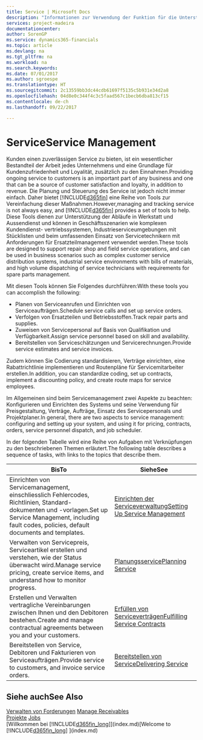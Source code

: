 ```yaml
---
title: Service | Microsoft Docs
description: "Informationen zur Verwendung der Funktion für die Unterstützung der Arbeitsgänge Werkstatt und Service."
services: project-madeira
documentationcenter: 
author: SorenGP
ms.service: dynamics365-financials
ms.topic: article
ms.devlang: na
ms.tgt_pltfrm: na
ms.workload: na
ms.search.keywords: 
ms.date: 07/01/2017
ms.author: sgroespe
ms.translationtype: HT
ms.sourcegitcommit: 2c13559bb3dc44cdb61697f5135c5b931e34d2a8
ms.openlocfilehash: 04d8e0c344f4c3c5faad567c1becb6dba813cf15
ms.contentlocale: de-ch
ms.lasthandoff: 09/22/2017

---
```

# <a name="service-management"></a><span data-ttu-id="05399-103">Service</span><span class="sxs-lookup"><span data-stu-id="05399-103">Service Management</span></span>
<span data-ttu-id="05399-104">Kunden einen zuverlässigen Service zu bieten, ist ein wesentlicher Bestandteil der Arbeit jedes Unternehmens und eine Grundlage für Kundenzufriedenheit und Loyalität, zusätzlich zu den Einnahmen.</span><span class="sxs-lookup"><span data-stu-id="05399-104">Providing ongoing service to customers is an important part of any business and one that can be a source of customer satisfaction and loyalty, in addition to revenue.</span></span> <span data-ttu-id="05399-105">Die Planung und Steuerung des Service ist jedoch nicht immer einfach. Daher bietet [!INCLUDE[d365fin](includes/d365fin_md.md)] eine Reihe von Tools zur Vereinfachung dieser Maßnahmen.</span><span class="sxs-lookup"><span data-stu-id="05399-105">However,managing and tracking service is not always easy, and [!INCLUDE[d365fin](includes/d365fin_md.md)] provides a set of tools to help.</span></span> <span data-ttu-id="05399-106">Diese Tools dienen zur Unterstützung der Abläufe in Werkstatt und Aussendienst und können in Geschäftsszenarien wie komplexen Kundendienst- vertriebssystemen, Industrieserviceumgebungen mit Stücklisten und beim umfassenden Einsatz von Servicetechnikern mit Anforderungen für Ersatzteilmanagement verwendet werden.</span><span class="sxs-lookup"><span data-stu-id="05399-106">These tools are designed to support repair shop and field service operations, and can be used in business scenarios such as complex customer service distribution systems, industrial service environments with bills of materials, and high volume dispatching of service technicians with requirements for spare parts management.</span></span>  
  
 <span data-ttu-id="05399-107">Mit diesen Tools können Sie Folgendes durchführen:</span><span class="sxs-lookup"><span data-stu-id="05399-107">With these tools you can accomplish the following:</span></span>  
  
* <span data-ttu-id="05399-108">Planen von Serviceanrufen und Einrichten von Serviceaufträgen.</span><span class="sxs-lookup"><span data-stu-id="05399-108">Schedule service calls and set up service orders.</span></span>  
* <span data-ttu-id="05399-109">Verfolgen von Ersatzteilen und Betriebsstoffen.</span><span class="sxs-lookup"><span data-stu-id="05399-109">Track repair parts and supplies.</span></span>  
* <span data-ttu-id="05399-110">Zuweisen von Servicepersonal auf Basis von Qualifikation und Verfügbarkeit.</span><span class="sxs-lookup"><span data-stu-id="05399-110">Assign service personnel based on skill and availability.</span></span>  
* <span data-ttu-id="05399-111">Bereitstellen von Serviceschätzungen und Servicerechnungen.</span><span class="sxs-lookup"><span data-stu-id="05399-111">Provide service estimates and service invoices.</span></span>  
  
<span data-ttu-id="05399-112">Zudem können Sie Codierung standardisieren, Verträge einrichten, eine Rabattrichtlinie implementieren und Routenpläne für Servicemitarbeiter erstellen.</span><span class="sxs-lookup"><span data-stu-id="05399-112">In addition, you can standardize coding, set up contracts, implement a discounting policy, and create route maps for service employees.</span></span>  
  
<span data-ttu-id="05399-113">Im Allgemeinen sind beim Servicemanagement zwei Aspekte zu beachten: Konfigurieren und Einrichten des Systems und seine Verwendung für Preisgestaltung, Verträge, Aufträge, Einsatz des Servicepersonals und Projektplaner.</span><span class="sxs-lookup"><span data-stu-id="05399-113">In general, there are two aspects to service management: configuring and setting up your system, and using it for pricing, contracts, orders, service personnel dispatch, and job scheduler.</span></span>  
  
<span data-ttu-id="05399-114">In der folgenden Tabelle wird eine Reihe von Aufgaben mit Verknüpfungen zu den beschriebenen Themen erläutert.</span><span class="sxs-lookup"><span data-stu-id="05399-114">The following table describes a sequence of tasks, with links to the topics that describe them.</span></span>   
  
|<span data-ttu-id="05399-115">**Bis**</span><span class="sxs-lookup"><span data-stu-id="05399-115">**To**</span></span>|<span data-ttu-id="05399-116">**Siehe**</span><span class="sxs-lookup"><span data-stu-id="05399-116">**See**</span></span>|  
|------------|-------------|  
|<span data-ttu-id="05399-117">Einrichten von Servicemanagement, einschliesslich Fehlercodes, Richtlinien, Standard- dokumenten und -vorlagen.</span><span class="sxs-lookup"><span data-stu-id="05399-117">Set up Service Management, including fault codes, policies, default documents and templates.</span></span>|[<span data-ttu-id="05399-118">Einrichten der Serviceverwaltung</span><span class="sxs-lookup"><span data-stu-id="05399-118">Setting Up Service Management</span></span>](service-setup-service.md)|  
|<span data-ttu-id="05399-119">Verwalten von Servicepreis, Serviceartikel erstellen und verstehen, wie der Status überwacht wird.</span><span class="sxs-lookup"><span data-stu-id="05399-119">Manage service pricing, create service items, and understand how to monitor progress.</span></span>|[<span data-ttu-id="05399-120">Planungsservice</span><span class="sxs-lookup"><span data-stu-id="05399-120">Planning Service</span></span>](service-plan-service.md)|  
|<span data-ttu-id="05399-121">Erstellen und Verwalten vertragliche Vereinbarungen zwischen Ihnen und den Debitoren bestehen.</span><span class="sxs-lookup"><span data-stu-id="05399-121">Create and manage contractual agreements between you and your customers.</span></span>|[<span data-ttu-id="05399-122">Erfüllen von Serviceverträgen</span><span class="sxs-lookup"><span data-stu-id="05399-122">Fulfilling Service Contracts</span></span>](service-fulfill-service-contracts.md)|  
|<span data-ttu-id="05399-123">Bereitstellen von Service, Debitoren und Fakturieren von Serviceaufträgen.</span><span class="sxs-lookup"><span data-stu-id="05399-123">Provide service to customers, and invoice service orders.</span></span>|[<span data-ttu-id="05399-124">Bereitstellen von Service</span><span class="sxs-lookup"><span data-stu-id="05399-124">Delivering Service</span></span>](service-deliver-service.md)|  
  
## <a name="see-also"></a><span data-ttu-id="05399-125">Siehe auch</span><span class="sxs-lookup"><span data-stu-id="05399-125">See Also</span></span>  
<span data-ttu-id="05399-126">[Verwalten von Forderungen](receivables-manage-receivables.md) </span><span class="sxs-lookup"><span data-stu-id="05399-126">[Manage Receivables](receivables-manage-receivables.md) </span></span>  
<span data-ttu-id="05399-127">[Projekte](projects-how-create-jobs.md) </span><span class="sxs-lookup"><span data-stu-id="05399-127">[Jobs](projects-how-create-jobs.md) </span></span>  
<span data-ttu-id="05399-128">[Willkommen bei [!INCLUDE[d365fin_long](includes/d365fin_long_md.md)]](index.md)</span><span class="sxs-lookup"><span data-stu-id="05399-128">[Welcome to [!INCLUDE[d365fin_long](includes/d365fin_long_md.md)] ](index.md)</span></span>
